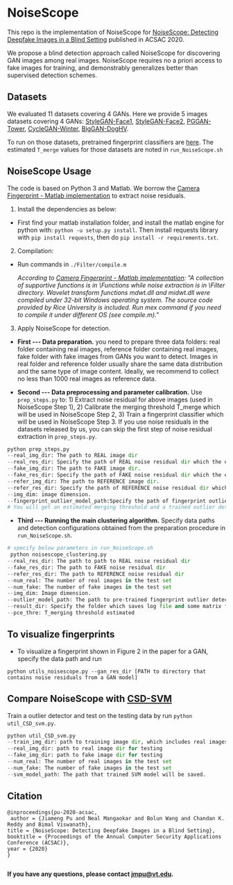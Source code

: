 # NoiseScope
This repo is the implementation of NoiseScope for [NoiseScope: Detecting Deepfake Images in a Blind Setting](https://jmpu.github.io/files/acsac2020-57-noisescope.pdf) published in ACSAC 2020.

We propose a blind detection approach called NoiseScope for discovering GAN images among real images. NoiseScope requires no a priori access to fake images for training, and demonstrably generalizes better than supervised detection schemes. 

## Datasets

We evaluated 11 datasets covering 4 GANs. Here we provide 5 images datasets covering 4 GANs: [StyleGAN-Face1](https://drive.google.com/file/d/1-tujp1z6t3RvQdcMzMoyZ0CW3zHUcxqQ/view?usp=sharing), [StyleGAN-Face2](https://drive.google.com/file/d/1-o3ELnu_1LjflehtW4IirxrIpm4sg1A0/view?usp=sharing), [PGGAN-Tower](https://drive.google.com/file/d/1-cwfpOfYbIq8Upj_y8wO2nFMPTETImS0/view?usp=sharing), [CycleGAN-Winter](https://drive.google.com/file/d/1-Zt3HJtUzN4HI7TBglKuhH8CvyyGluH5/view?usp=sharing), [BigGAN-DogHV](https://drive.google.com/file/d/1-pzi9K4sXCr-UPutpovdOhggtDoitAop/view?usp=sharing).

To run on those datasets, pretrained fingerprint classifiers are [here](https://drive.google.com/file/d/101OQkjkHhwrHzjcvSRSAB4vw9OlfdOuB/view?usp=sharing). The estimated `T_merge` values for those datasets are noted in `run_NoiseScope.sh`
## NoiseScope Usage

The code is based on Python 3 and Matlab. We borrow the [Camera Fingerprint - Matlab implementation](http://dde.binghamton.edu/download/camera_fingerprint/) to extract noise residuals.

1. Install the dependencies as below:
- First find your matlab installation folder, and install the matlab engine for python with: `python -u setup.py install`. Then install requests library with `pip install requests`, then do `pip install -r requirements.txt`.

2. Compilation: 

- Run commands in `./Filter/compile.m`

   _According to [Camera Fingerprint - Matlab implementation](http://dde.binghamton.edu/download/camera_fingerprint/): "A collection of supportive functions is in \Functions while noise extraction is in \Filter directory. Wavelet transform functions mdwt.dll and midwt.dll were compiled under 32-bit Windows operating system. The source code provided by Rice University is included. Run mex command if you need to compile it under different OS (see compile.m)."_


3. Apply NoiseScope for detection.

 - **First --- Data preparation.** you need to prepare three data folders: real folder containing real images, reference folder containing real images, fake folder with fake images from GANs you want to detect. Images in real folder and reference folder usually share the same data distribution and the same type of image content. Ideally, we recommend to collect no less than 1000 real images as reference data.

  - **Second --- Data preprocessing and parameter calibration.** Use `prep_steps.py` to: 1) Extract noise residual for above images (used in NoiseScope Step 1), 2) Calibrate the merging threshold T_merge which will be used in NoiseScope Step 2, 3) Train a fingerprint classifier which will be used in NoiseScope Step 3. If you use noise residuals in the datasets released by us, you can skip the first step of noise residual extraction in `prep_steps.py`.

```python
python prep_steps.py 
--real_img_dir: The path to REAL image dir
--real_res_dir: Specify the path of REAL noise residual dir which the extracted residuals will be saved to.
--fake_img_dir: The path to FAKE image dir.
--fake_res_dir: Specify the path of FAKE noise residual dir which the extracted residuals will be saved to.
--refer_img_dir: The path to REFERENCE image dir.
--refer_res_dir: Specify the path of REFERENCE noise residual dir which the extracted residuals will be saved to.
--img_dim: image dimension.
--fingerprint_outlier_model_path:Specify the path of fingerprint outlier detector to save.
# You will get an estimated merging threshold and a trained outlier detector.
  ``` 

  - **Third --- Running the main clustering algorithm.** Specify data paths and detection configurations obtained from the preparation procedure in `run_NoiseScope.sh`.

```python
# specify below parameters in run_NoiseScope.sh
 python noisescope_clustering.py
--real_res_dir: The path to path to REAL noise residual dir 
--fake_res_dir: The path to FAKE noise residual dir
--refer_res_dir: The path to REFERENCE noise residual dir
--num_real: The number of real images in the test set
--num_fake: The number of fake images in the test set
--img_dim: Image dimension.
--outlier_model_path: The path to pre-trained fingerprint outlier detector
--result_dir: Specify the folder which saves log file and some matrix files produced in the middle
--pce_thre: T_merging threshold estimated
``` 
## To visualize fingerprints

   - To visualize a fingerprint shown in Figure 2 in the paper for a GAN, specify the data path and run 

`python utils_noisescope.py --gan_res_dir [PATH to directory that contains noise residuals from a GAN model]`


##  Compare NoiseScope with [CSD-SVM](https://arxiv.org/abs/1808.07276)

   Train a outlier detector and test on the testing data by run `python util_CSD_svm.py`.

```python
python util_CSD_svm.py
--train_img_dir: path to training image dir, which includes real images only
--real_img_dir: path to real image dir for testing
--fake_img_dir: path to fake image dir for testing
--num_real: The number of real images in the test set
--num_fake: The number of fake images in the test set
--svm_model_path: The path that trained SVM model will be saved.
``` 

## Citation
```
@inproceedings{pu-2020-acsac,
 author	= {Jiameng Pu and Neal Mangaokar and Bolun Wang and Chandan K. Reddy and Bimal Viswanath},
title = {NoiseScope: Detecting Deepfake Images in a Blind Setting},
booktitle = {Proceedings of the Annual Computer Security Applications Conference (ACSAC)},
year = {2020}
}


```
**If you have any questions, please contact <jmpu@vt.edu>.**

